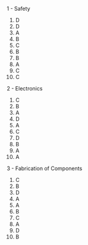 1 - Safety

1. D
2. D
3. A
4. B
5. C
6. B
7. B
8. A
9. C
10. C

2 - Electronics

1. C
2. B
3. A
4. D
5. A
6. C
7. D
8. B
9. A
10. A

3 - Fabrication of Components

1. C
2. B
3. D
4. A
5. A
6. B
7. C
8. A
9. D
10. B
